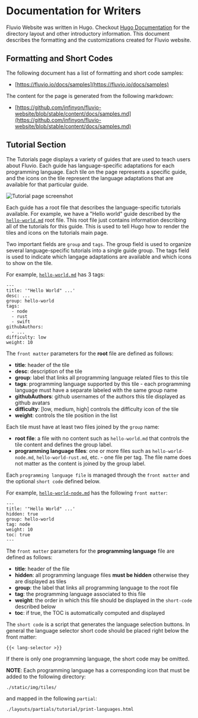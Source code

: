 # Documentation for Writers

Fluvio Website was written in Hugo. Checkout [Hugo Documentation](https://gohugo.io/documentation/) for the directory layout and other introductory information. This document describes the formatting and the customizations created for Fluvio website.

## Formatting and Short Codes

The following document has a list of formatting and short code samples: 

* [https://fluvio.io/docs/samples](https://fluvio.io/docs/samples)

The content for the page is generated from the following markdown: 

* [https://github.com/infinyon/fluvio-website/blob/stable/content/docs/samples.md](https://github.com/infinyon/fluvio-website/blob/stable/content/docs/samples.md)


## Tutorial Section

The Tutorials page displays a variety of guides that are used to teach users about Fluvio.
Each guide has language-specific adaptations for each programming language.
Each tile on the page represents a specific guide, and the icons on the tile represent
the language adaptations that are available for that particular guide.

![Tutorial page screenshot](./github/assets/tutorial-panels.png)

Each guide has a root file that describes the language-specific tutorials available. For
example, we have a "Hello world" guide described by the [`hello-world.md`] root file.
This root file just contains information describing all of the tutorials for this guide.
This is used to tell Hugo how to render the tiles and icons on the tutorials main page.

Two important fields are `group` and `tags`. The group field is used to organize several
language-specific tutorials into a single guide group. The tags field is used to indicate
which langage adaptations are available and which icons to show on the tile.

For example, [`hello-world.md`] has 3 tags:

[`hello-world.md`]: ./content/tutorials/hello-world.md

```
---
title: '"Hello World" ...'
desc: ...
group: hello-world
tags:
  - node
  - rust
  - swift
githubAuthors:
  - ...
difficulty: low
weight: 10
```

The `front matter` parameters for the **root** file are defined as follows:

* **title**: header of the tile
* **desc**: description of the tile
* **group**: label that links all programming language related files to this tile
* **tags**: programming language supported by this tile - each programming language must have a separate labeled with the same group name
* **githubAuthors**: github usernames of the authors this tile displayed as github avatars
* **difficulty**: [low, medium, high] controls the difficulty icon of the tile
* **weight**: controls the tile position in the list

Each tile must have at least two files joined by the `group` name:

* **root file**: a file with no content such as `hello-world.md` that controls the tile content and defines the group label.
* **programming language files**: one or more files such as `hello-world-node.md`, `hello-world-rust.md`, etc. - one file per tag. The file name does not matter as the content is joined by the group label.

Each `programming language file` is managed through the `front matter` and the optional `short code` defined below. 

For example, [`hello-world-node.md`] has the following `front matter`:

[`hello-world-node.md`]: ./content/tutorials/hello-world-node.md

```
---
title: '"Hello World" ...'
hidden: true
group: hello-world
tag: node
weight: 10
toc: true
---
```

The `front matter` parameters for the **programming language** file are defined as follows:

* **title**: header of the file
* **hidden**: all programming language files **must be hidden** otherwise they are displayed as tiles
* **group**: the label that links all programming language to the root file
* **tag**: the programming language associated to this file
* **weight**: the order in which this file should be displayed in the `short-code` described below
* **toc**: if true, the TOC is automatically computed and displayed

The `short code` is a script that generates the language selection buttons. In general the language selector short code should be placed right below the front matter:

```
{{< lang-selector >}}
```

If there is only one programming language, the short code may be omitted.

**NOTE**: Each programming language has a corresponding icon that must be added to the following directory:

```
./static/img/tiles/
```

and mapped in the following `partial`:

```
./layouts/partials/tutorial/print-languages.html
```
